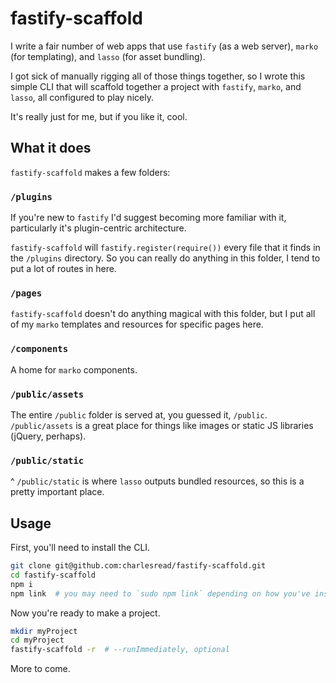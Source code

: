 # fastify-scaffold

I write a fair number of web apps that use `fastify` (as a web server), `marko` (for templating), and `lasso` (for asset bundling).

I got sick of manually rigging all of those things together, so I wrote this simple CLI that will scaffold together a project with `fastify`, `marko`, and `lasso`, all configured to play nicely.

It's really just for me, but if you like it, cool.

## What it does

`fastify-scaffold` makes a few folders:

### `/plugins`

If you're new to `fastify` I'd suggest becoming more familiar with it, particularly it's plugin-centric architecture.  

`fastify-scaffold` will `fastify.register(require())` every file that it finds in the `/plugins` directory.  So you can really do anything in this folder, I tend to put a lot of routes in here.

### `/pages`

`fastify-scaffold` doesn't do anything magical with this folder, but I put all of my `marko` templates and resources for specific pages here.


### `/components`

A home for `marko` components.

### `/public/assets`

The entire `/public` folder is served at, you guessed it, `/public`.  `/public/assets` is a great place for things like images or static JS libraries (jQuery, perhaps).

### `/public/static`

^ `/public/static` is where `lasso` outputs bundled resources, so this is a pretty important place.

## Usage

First, you'll need to install the CLI.

```bash
git clone git@github.com:charlesread/fastify-scaffold.git
cd fastify-scaffold
npm i
npm link  # you may need to `sudo npm link` depending on how you've installed node
```

Now you're ready to make a project.

```bash
mkdir myProject
cd myProject
fastify-scaffold -r  # --runImmediately, optional
```
 
 More to come.
